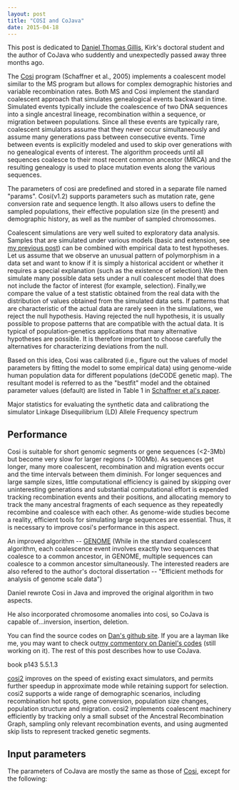 ```yaml
---
layout: post
title: "COSI and CoJava"
date: 2015-04-18
---
```


This post is dedicated to <a href="http://www.smithfuneralhomebroadway.com/fh/obituaries/obituary.cfm?o_id=2902785&fh_id=13749">Daniel Thomas Gillis</a>, Kirk's doctoral student and the author of CoJava who suddently and unexpectedly passed away three months ago.

The <a href="https://popmodels.cancercontrol.cancer.gov/gsr/packages/cosi/">Cosi</a> program (Schaffner et al., 2005) implements a coalescent model similar to the MS program but allows for complex demographic histories and variable recombination rates. Both MS and Cosi implement the standard coalescent approach that simulates genealogical events backward in time. Simulated events typically include the coalescence of two DNA sequences into a single ancestral lineage, recombination within a sequence, or migration between populations. Since all these events are typically rare, coalescent simulators assume that they never occur simultaneously and assume many generations pass between consecutive events. Time between events is explicitly modeled and used to skip over generations with no genealogical events of interest. The algorithm proceeds until all sequences coalesce to their most recent common ancestor (MRCA) and the resulting genealogy is used to place mutation events along the various sequences.

The parameters of cosi are predefined and stored in a separate file named "params". Cosi(v1.2) supports parameters such as mutation rate, gene conversion rate and sequence length. It also allows users to define the sampled populations, their effective population size (in the present) and demographic history, as well as the number of sampled chromosomes.

Coalescent simulations are very well suited to exploratory data analysis. Samples that are simulated under various models (basic and extension, see <a href="http://lybird300.github.io/2015/04/02/coalescent.html">my previous post</a>) can be combined with empirical data to test hypotheses. Let us assume that we observe an unusual pattern of polymorphism in a data set and want to know if it is simply a historical accident or whether it requires a special explanation (such as the existence of selection).We then simulate many possible data sets under a null coalescent model that does not include the factor of interest (for example, selection). Finally,we compare the value of a test statistic obtained from the real data with the distribution of values obtained from the simulated data sets. If patterns that are characteristic of the actual data are rarely seen in the simulations, we reject the null hypothesis. Having rejected the null hypothesis, it is usually possible to propose patterns that are compatible with the actual data. It is typical of population-genetics applications that many alternative hypotheses are possible. It is therefore important to choose carefully the alternatives for characterizing
deviations from the null.

Based on this idea, Cosi was calibrated (i.e., figure out the values of model parameters by fitting the model to some empirical data) using genome-wide human population data for different populations (deCODE genetic map). The resultant model is referred to as the "bestfit" model and the obtained parameter values (default) are listed in Table 1 in <a href="http://www.ncbi.nlm.nih.gov/pmc/articles/PMC1310645/">Schaffner et al's paper</a>.

Major statistics for evaluating the synthetic data and calibrationg the simulator
Linkage Disequilibrium (LD) 
Allele Frequency spectrum



<h2>Performance</h2>
Cosi is suitable for short genomic segments or gene sequences (<2-3Mb) but become very slow for larger regions (> 100Mb). As sequences get longer, many more coalescent, recombination and migration events occur and the time intervals between them diminish. For longer sequences and large sample sizes, little computational efficiency is gained by skipping over uninteresting generations and substantial computational effort is expended tracking recombination events and their positions, and allocating memory to track the many ancestral fragments of each sequence as they repeatedly recombine and coalesce with each other. As genome-wide studies become a reality, efficient tools for simulating large sequences are essential. Thus, it is necessary to improve cosi's performance in this aspect.

An improved algorithm -- <a href="http://csg.sph.umich.edu/liang/genome/">GENOME</a> (While in the standard coalescent algorithm, each coalescence event involves exactly two sequences that coalesce to a common ancestor, in GENOME, multiple sequences can coalesce to a common ancestor simultaneously. The interested readers are also refered to the author's doctoral dissertation -- "Efficient methods for analysis of genome scale data")

Daniel rewrote Cosi in Java and improved the original algorithm in two aspects.

He also incorporated chromosome anomalies into cosi, so CoJava is capable of...inversion, insertion, deletion.

You can find the source codes on <a href="https://github.com/dtgillis/Cojava">Dan's github site</a>. If you are a layman like me, you may want to check out<a href="https://github.com/lybird300/CoJava_linly_nov13">my commentory on Daniel's codes</a> (still working on it). The rest of this post describes how to use CoJava.

book p143 5.5.1.3

<a href="http://omictools.com/cosi-s7679.html">cosi2</a> improves on the speed of existing exact simulators, and permits further speedup in approximate mode while retaining support for selection. cosi2 supports a wide range of demographic scenarios, including recombination hot spots, gene conversion, population size changes, population structure and migration. cosi2 implements coalescent machinery efficiently by tracking only a small subset of the Ancestral Recombination Graph, sampling only relevant recombination events, and using augmented skip lists to represent tracked genetic segments.

<h2>Input parameters</h2>
The parameters of CoJava are mostly the same as those of <a href="http://lybird300.github.io/2015/04/02/cosi-overview.html">Cosi</a>, except for the following:
